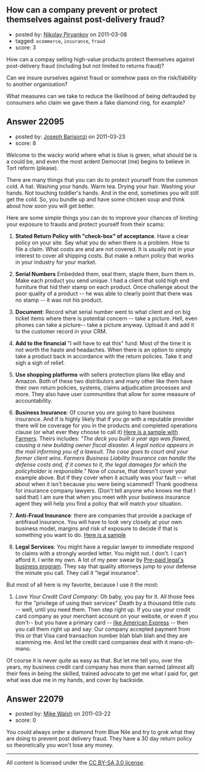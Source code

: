 ## How can a company prevent or protect themselves against post-delivery fraud?

- posted by: [Nikolay Piryankov](https://stackexchange.com/users/-1/8046-nikolay-piryankov) on 2011-03-08
- tagged: `ecommerce`, `insurance`, `fraud`
- score: 3

How can a compay selling high-value products protect themselves against post-delivery fraud (including but not limited to returns fraud)?

Can we insure ourselves against fraud or somehow pass on the risk/liability to another organisation?

What measures can we take to reduce the likelihood of being defrauded by consumers who claim we gave them a fake diamond ring, for example?


## Answer 22095

- posted by: [Joseph Barisonzi](https://stackexchange.com/users/-1/8791-joseph-barisonzi) on 2011-03-23
- score: 8

<p>Welcome to the wacky world where what is blue is green, what should be is a could be, and even the most ardent Democrat (me) begins to believe in Tort reform (please). </p>

<p>There are many things that you can do to protect yourself from the common cold. A hat. Washing your hands. Warm tea. Drying your hair. Washing your hands. Not touching toddler's hands.   And in the end, sometimes you will still get the cold. So, you bundle up and have some chicken soup and think about how soon you will get better. </p>

<p>Here are some simple things you can do to improve your chances of limiting your exposure to frauds and protect yourself from their scams:</p>

<ol>
<li><p><strong>Stated Return Policy with "check-box" of acceptance</strong>. Have a clear policy on your site. Say what you do when there is a problem. How to file a claim. What costs are and are not covered. It is usually not in your interest to cover all shipping costs. But make a return policy that works in your industry for your market. </p></li>
<li><p><strong>Serial Numbers</strong> Embedded them, seal them, staple them, burn them in. Make each product you send unique. I had a client that sold high end furniture that hid their stamp on each product. Once challenge about the poor quality of a product -- he was able to clearly point that there was no stamp -- it was not his product. </p></li>
<li><p><strong>Document</strong>: Record what serial number went to what client and on big ticket items where there is potential concern -- take a picture. Hell, even phones can take a picture-- take a picture anyway. Upload it and add it to the customer record in your CRM. </p></li>
<li><p><strong>Add to the financial</strong> "I will have to eat this" fund: Most of the time it is not worth the haste and headaches. When there is an option to simply take a product back in accordance with the return policies. Take it and sigh a sigh of relief. </p></li>
<li><p><strong>Use shopping platforms</strong> with sellers protection plans like eBay and Amazon. Both of these two distributors and many other like them have their own return policies, systems, claims adjudication processes and more. They also have user communities that allow for some measure of accountability. </p></li>
<li><p><strong>Business Insurance</strong>: Of course you <em>are</em> going to have business insurance. And if is highly likely that if you go with a reputable provider there will be coverage for you in the products and completed operations clause (or what ever they choose to call it) <a href="http://www.farmers.com/business/business-liability-insurance.html" rel="nofollow">Here is a sample with Farmers</a>. Theirs includes: <em>"The deck you built a year ago was flawed, causing a new building owner fiscal disaster. A legal notice appears in the mail informing you of a lawsuit. The case goes to court and your former client wins. Farmers Business Liability Insurance can handle the defense costs and, if it comes to it, the legal damages for which the policyholder is responsible."</em> Now of course, that doesn't cover your example above. But if they cover when it actually was your fault -- what about when it isn't because you were being scammed? Thank goodness for insurance company lawyers. (Don't tell anyone who knows me that I said that) I am sure that when you meet with your business insurance agent they will help you find a policy that will match your situation. </p></li>
<li><p><strong>Anti-Fraud Insurance</strong>: there are companies that provide a package of antifraud insurance. You will have to look very closely at your own business model, margins and risk of exposure to decide if that is something you want to do. <a href="http://www.black-lists.com/eng/services/antifraud/" rel="nofollow">Here is a sample</a> </p></li>
<li><p><strong>Legal Services</strong>: You might have a regular lawyer to immediate respond to claims with a strongly worded letter. You might not. I don't. I can't afford it. I write my own. A lot of my peer swear by <a href="http://www.prepaidlegal.com/newCorp2/employers/group.html" rel="nofollow">Pre-paid legal's business program</a>. They say that quality attorneys jump to your defense the minute you call. They call it "legal insurance". </p></li>
</ol>

<p>But most of all here is my favorite, because I use it the most: </p>

<ol>
<li><em>Love Your Credit Card Company</em>: Oh baby, you pay for it. All those fees for the "privilege of using their services" Death by a thousand little cuts -- well, until you need them. Then step right up. If you use your credit card company as your merchant account on your website, or even if you don't-- but you have a primary card -- <a href="http://www201.americanexpress.com/business-credit-cards/home" rel="nofollow">like American Express</a> -- then you call them right up and say: Our company accepted payment from this or that Visa card transaction number blah blah blah and they are scamming me. And let the credit card companies deal with it mano-oh-mano. </li>
</ol>

<p>Of course it is never quite as easy as that. But let me tell you, over the years, my business credit card company has more than earned (almost all) their fees in being the skilled, trained advocate to get me what I paid for, get what was due me in my hands, and cover by backside. </p>



## Answer 22079

- posted by: [Mike Walsh](https://stackexchange.com/users/-1/8423-mike-walsh) on 2011-03-22
- score: 0

You could always order a diamond from Blue Nile and try to grok what they are doing to prevent post delivery fraud.  They have a 30 day return policy so theoretically you won't lose any money.



---

All content is licensed under the [CC BY-SA 3.0 license](https://creativecommons.org/licenses/by-sa/3.0/).
